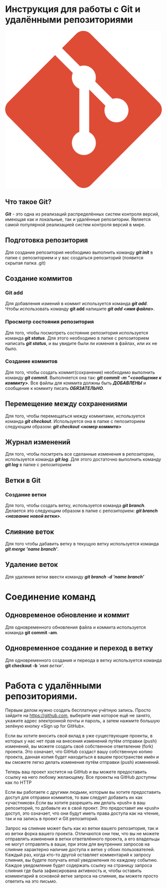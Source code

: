 # Инструкция для работы с Git и удалёнными репозиториями
![Логотип Markdown](LogoGit.png)

## Что такое **Git**?
***Git*** - это одна из реализаций распределённых систем контроля версий, имеющая как и локальные, так и удалённые репозитории. Является самой популярной реализацией систем контроля версий в мире.
## Подготовка репозитория
Для создание репозитория необходимо выполнить команду ***git init***  в папке с репозиторием и у вас создаться репозиторий (появится скрытая папка .git)

## Создание коммитов

### **Git add**
Для добавления измений в коммит используется команда ***git add***. Чтобы использовать команду **git add** напишите ***git add <имя файла>***.

### Просмотр состояния репозитория

Для того, чтобы посмотреть состояние репозитория используется команда ***git status***. Для этого необходимо в папке с репозиторием написать ***git status***, и вы увидите были ли измения в файлах, или их не было.

### Создание коммитов
Для того, чтобы создать коммит(сохранение) необходимо выполнить команду ***git commit***. Выполняется она так: ***git commit -m "<сообщение к коммиту>***. Все файлы для коммита должны быть ***ДОБАВЛЕНЫ*** и сообщение к коммиту писать ***ОБЯЗАТЕЛЬНО***.

## Перемещение между сохранениями
Для того, чтобы перемещаться между коммитами, используется команда ***git checkout***. Используется она в папке с пепозиторием следующим образом: ***git checkout <номер коммита>***

## Журнал изменений
Для того, чтобы посмтреть все сделанные изменения в репозитории, используется команда ***git log***. Для этого достаточно выполнить команду ***git log*** в папке с репозиторием

## Ветки в **Git**

### Создание ветки

Для того, чтобы создать ветку, используется команда ***git branch***. Делается это следующим образом в папке с репозиторием: ***git branch <название новой ветки>***.

## Слияние веток

Для того чтобы дабавить ветку в текущую ветку используется команда ***git merge 'name branch'***.

## Удаление веток
Для удаления ветки ввести команду ***git branch -d 'name branch'***
# Соединение команд
## Одновременое обновление и коммит
Для одновременного обновления файла и коммита используется
команда **git commit -am**.
## Одновременное создание и переход в ветку
Для одновременного создания и переода в ветку используется
команда **git checkout -b** *'имя ветки'*.
# Работа с удалёнными репозиториями.
Первым делом нужно создать бесплатную учётную запись.
Просто зайдите на https://github.com, выберите имя которое ещё не занято, укажите адрес электронной почты и пароль, а затем нажмите большую зелёную кнопку «Sign up for GitHub».

Если вы хотите вносить свой вклад в уже существующие проекты, в которых у нас нет прав на внесения изменений путём отправки (push) изменений, вы можете создать своё собственное ответвление (fork) проекта. Это означает, что GitHub создаст вашу собственную копию проекта, данная копия будет находиться в вашем пространстве имён и вы сможете легко делать изменения путём отправки (push) изменений.

Теперь ваш проект хостится на GitHub и вы можете предоставить ссылку на него любому желающему. Все проекты на GitHub доступны как по HTTP

Если вы работаете с другими людьми, которым вы хотите предоставить доступ для отправки коммитов, то вам следует добавить их как «участников».Если вы хотите разрешить им делать «push» в ваш репозиторий, то добавьте их в свой проект. Это предоставит им «push» доступ, это означает, что они будут иметь права доступа как на чтение, так и на запись в проект и Git репозиторий.

Запрос на слияние может быть как из ветки вашего репозитория, так и из ветки форка вашего проекта. Отличаются они тем, что вы не можете отправлять изменения в ветки ответвлённого проекта, а его владельцы не могут отправлять в ваши, при этом для внутренних запросов на слияние характерно наличие доступа к ветке у обоих пользователей.
Каждый раз, когда кто-то другой оставляет комментарий к запросу слияния, вы будете получать email уведомления по каждому событию. Каждое уведомление будет содержать ссылку на страницу запроса слияния где была зафиксирована активность и, чтобы оставить комментарий в основной ветке запроса на слияние, вы можете просто ответить на это письмо.

